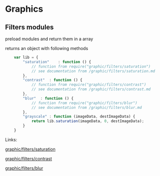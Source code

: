 # Graphics
## Filters modules
preload modules and return them in a array


returns an object with following methods
```js
	var lib = {
		"saturation"	: function () {
			// function from require("graphic/filters/saturation")
			// see documentation from /graphic/filters/saturation.md
		},
		"contrast"	: function () {
			// function from require("graphic/filters/contrast")
			// see documentation from /graphic/filters/contrast.md
		},
		"blur"	: function () {
			// function from require("graphic/filters/blur")
			// see documentation from /graphic/filters/blur.md
		},
		"grayscale"	: function (imageData, destImageData) {
			return lib.saturation(imageData, 0, destImageData);
		}
	}
```

Links:

[graphic/filters/saturation](filters/saturation.md)

[graphic/filters/contrast](filters/contrast.md)

[graphic/filters/blur](filters/blur.md)
